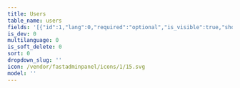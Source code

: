 ```yaml
---
title: Users
table_name: users
fields: '[{"id":1,"lang":0,"required":"optional","is_visible":true,"show_in_list":"yes","type":"text","db_title":"name","title":"Name"},{"id":2,"required":"optional","is_visible":true,"lang":1,"show_in_list":"no","type":"relationship","relationship_count":"single","relationship_table_name":"roles","title":"Role","relationship_view_field":"title"},{"id":3,"lang":0,"required":"optional","is_visible":true,"show_in_list":"yes","type":"text","db_title":"email","title":"Email"},{"id":4,"lang":0,"required":"optional","is_visible":true,"show_in_list":"no","type":"password","db_title":"password","title":"Password"}]'
is_dev: 0
multilanguage: 0
is_soft_delete: 0
sort: 0
dropdown_slug: ''
icon: /vendor/fastadminpanel/icons/1/15.svg
model: ''
---
```

